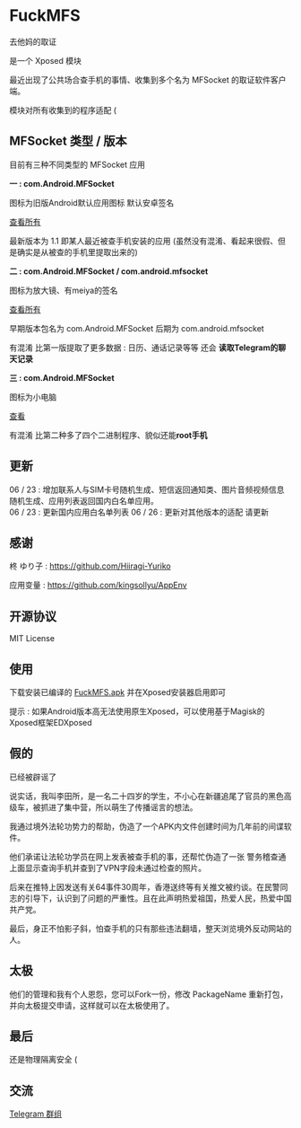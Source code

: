 # FuckMFS

去他妈的取证

是一个 Xposed 模块 
  
最近出现了公共场合查手机的事情、收集到多个名为 MFSocket 的取证软件客户端。
  
模块对所有收集到的程序适配 (

## MFSocket 类型 / 版本

目前有三种不同类型的 MFSocket 应用  
  
**一 : com.Android.MFSocket**  
  
图标为旧版Android默认应用图标 默认安卓签名  
  
[查看所有](./mfsocket/0)  
  
最新版本为 1.1 即某人最近被查手机安装的应用 (虽然没有混淆、看起来很假、但是确实是从被查的手机里提取出来的)  

**二 : com.Android.MFSocket / com.android.mfsocket**  
  
图标为放大镜、有meiya的签名

[查看所有](./mfsocket/1)  

早期版本包名为 com.Android.MFSocket 后期为 com.android.mfsocket  
  
有混淆 比第一版提取了更多数据 : 日历、通话记录等等  还会 **读取Telegram的聊天记录**  
  
**三 : com.Android.MFSocket**  
  
图标为小电脑  
  
[查看](./mfsocket/2)  
  
有混淆 比第二种多了四个二进制程序、貌似还能**root手机**  

## 更新

06 / 23 : 增加联系人与SIM卡号随机生成、短信返回通知类、图片音频视频信息随机生成、应用列表返回国内白名单应用。  
06 / 23 : 更新国内应用白名单列表
06 / 26 : 更新对其他版本的适配 请更新

## 感谢

柊 ゆり子 : https://github.com/Hiiragi-Yuriko  
   
应用变量 : https://github.com/kingsollyu/AppEnv  

## 开源协议

MIT License

## 使用

下载安装已编译的 [FuckMFS.apk](./FuckMFS.apk?raw=true) 并在Xposed安装器启用即可  
  
提示 : 如果Android版本高无法使用原生Xposed，可以使用基于Magisk的Xposed框架EDXposed

## 假的

已经被辟谣了
  
说实话，我叫李田所，是一名二十四岁的学生，不小心在新疆追尾了官员的黑色高级车，被抓进了集中营，所以萌生了传播谣言的想法。
  
我通过境外法轮功势力的帮助，伪造了一个APK内文件创建时间为几年前的间谍软件。  
  
他们承诺让法轮功学员在网上发表被查手机的事，还帮忙伪造了一张 警务稽查通 上面显示查询手机并查到了VPN字段未通过检查的照片。  

后来在推特上因发送有关64事件30周年，香港送终等有关推文被约谈。在民警同志的引导下，认识到了问题的严重性。且在此声明热爱祖国，热爱人民，热爱中国共产党。  
  
最后，身正不怕影子斜，怕查手机的只有那些违法翻墙，整天浏览境外反动网站的人。

## 太极

他们的管理和我有个人恩怨，您可以Fork一份，修改 PackageName 重新打包，并向太极提交申请，这样就可以在太极使用了。

## 最后

还是物理隔离安全 (

## 交流

[Telegram 群组](https://t.me/joinchat/M5LsLE86uw8vGFqEBNi4NA)

